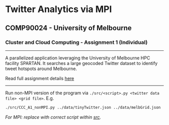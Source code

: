 # Twitter Analytics via MPI

## COMP90024 - University of Melbourne

### Cluster and Cloud Computing - Assignment 1 (Individual)
---
A parallelized application leveraging the University of Melbourne HPC facility SPARTAN. It  searches a large geocoded Twitter dataset to identify tweet hotspots around Melbourne.

Read full assignment details [here](data/a1-spec.pdf)

---
Run non-MPI version of the program via ```./src/<script>.py <twitter data file> <grid file>```.
E.g.
```bash
./src/CCC_A1_nonMPI.py ../data/tinyTwitter.json ../data/melbGrid.json
```
_For MPI: replace with correct script within [src](src)._
